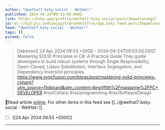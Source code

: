 ```yaml
---
author: "@wethat7․bsky․social - WetHat💦"
published: 2024-04-24T09:53:00.000Z
link: https://bsky.app/profile/wethat7.bsky.social/post/3kqumlonxmg2l
id: at://did:plc:yvdlpmjapztrbruhdk7e7ran/app.bsky.feed.post/3kqumlonxmg2l
feed: "@wethat7․bsky․social - WetHat💦"
tags: []
pinned: false
---
```

> [!abstract] 24 Apr 2024 09:53 +0000 - 2024-04-24T09:53:00.000Z
> Mastering SOLID Principles in C#: A Practical Guide They guide developers to build robust systems through Single Responsibility, Open-Closed, Liskov Substitution, Interface Segregation, and Dependency Inversion principles. https://www.syncfusion.com/blogs/post/mastering-solid-principles-csharp?utm_source=flipboard&utm_content=lbrgriffith%2Fmagazine%2FPC+DEVELOPER #rss/Csharp #rss/programming #rss/SoftwareDesign

🔗Read article [online](https://bsky.app/profile/wethat7.bsky.social/post/3kqumlonxmg2l). For other items in this feed see [[../@wethat7․bsky․social - WetHat💦]].

- [ ] [[24 Apr 2024 09꞉53 +0000]]
- - -

